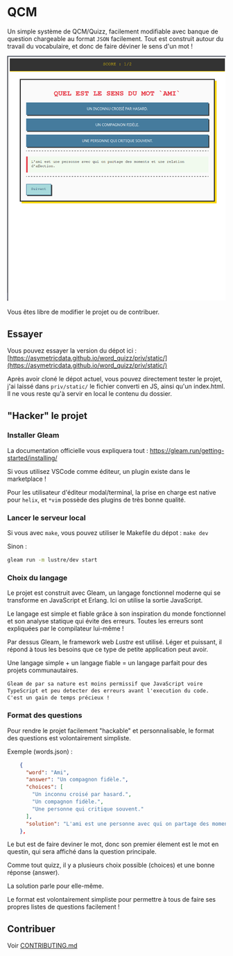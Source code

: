 # QCM

Un simple système de QCM/Quizz, facilement modifiable avec banque de question chargeable au format `JSON` facilement.
Tout est construit autour du travail du vocabulaire, et donc de faire déviner le sens d'un mot !

![screenshot](screenshot.png)

Vous êtes libre de modifier le projet ou de contribuer.

## Essayer

Vous pouvez essayer la version du dépot ici :
[https://asymetricdata.github.io/word_quizz/priv/static/](https://asymetricdata.github.io/word_quizz/priv/static/)

Après avoir cloné le dépot actuel, vous pouvez directement tester le projet, j'ai laissé dans `priv/static/` le fichier converti en JS, ainsi qu'un index.html.
Il ne vous reste qu'à servir en local le contenu du dossier.

## "Hacker" le projet

### Installer Gleam

La documentation officielle vous expliquera tout : https://gleam.run/getting-started/installing/

Si vous utilisez VSCode comme éditeur, un plugin existe dans le marketplace !

Pour les utilisateur d'éditeur modal/terminal, la prise en charge est native pour `helix`, et `*vim` possède des plugins de très bonne qualité.

### Lancer le serveur local

Si vous avec `make`, vous pouvez utiliser le Makefile du dépot :
`make dev`

Sinon :
```sh
gleam run -m lustre/dev start
```

### Choix du langage

Le projet est construit avec Gleam, un langage fonctionnel moderne qui se transforme en JavaScript et Erlang. Ici on utilise la sortie JavaScript.

Le langage est simple et fiable grâce à son inspiration du monde fonctionnel et son analyse statique qui évite des erreurs. Toutes les erreurs sont expliquées par le compilateur lui-même !

Par dessus Gleam, le framework web *Lustre* est utilisé. Léger et puissant, il répond à tous les besoins que ce type de petite application peut avoir.

Une langage simple + un langage fiable = un langage parfait pour des projets communautaires.

```
Gleam de par sa nature est moins permissif que JavaScript voire TypeScript et peu detecter des erreurs avant l'execution du code.
C'est un gain de temps précieux !
```

### Format des questions

Pour rendre le projet facilement "hackable" et personnalisable,  le format des questions est volontairement simpliste.

Exemple (words.json) :
```json
    {
      "word": "Ami",
      "answer": "Un compagnon fidèle.",
      "choices": [
        "Un inconnu croisé par hasard.",
        "Un compagnon fidèle.",
        "Une personne qui critique souvent."
      ],
      "solution": "L'ami est une personne avec qui on partage des moments et une relation d'affection."
    },
```
Le but est de faire deviner le mot, donc son premier élement est le mot en questin, qui sera affiché dans la question principale.

Comme tout quizz, il y a plusieurs choix possible (choices) et une bonne réponse (answer).

La solution parle pour elle-même.

Le format est volontairement simpliste pour permettre à tous de faire ses propres listes de questions facilement !


## Contribuer

Voir [CONTRIBUTING.md](/CONTRIBUTING.md)
